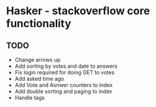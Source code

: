 # Hasker - stackoverflow core functionality

## TODO

* Change arrows up
* Add sorting by votes and date to answers
* Fix login required for doing GET to votes
* Add asked time ago
* Add Vote and Asnwer counters to index
* Add double sorting and paging to index
* Handle tags
